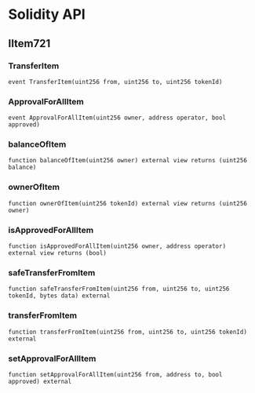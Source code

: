 # Solidity API

## IItem721

### TransferItem

```solidity
event TransferItem(uint256 from, uint256 to, uint256 tokenId)
```

### ApprovalForAllItem

```solidity
event ApprovalForAllItem(uint256 owner, address operator, bool approved)
```

### balanceOfItem

```solidity
function balanceOfItem(uint256 owner) external view returns (uint256 balance)
```

### ownerOfItem

```solidity
function ownerOfItem(uint256 tokenId) external view returns (uint256 owner)
```

### isApprovedForAllItem

```solidity
function isApprovedForAllItem(uint256 owner, address operator) external view returns (bool)
```

### safeTransferFromItem

```solidity
function safeTransferFromItem(uint256 from, uint256 to, uint256 tokenId, bytes data) external
```

### transferFromItem

```solidity
function transferFromItem(uint256 from, uint256 to, uint256 tokenId) external
```

### setApprovalForAllItem

```solidity
function setApprovalForAllItem(uint256 from, address to, bool approved) external
```

